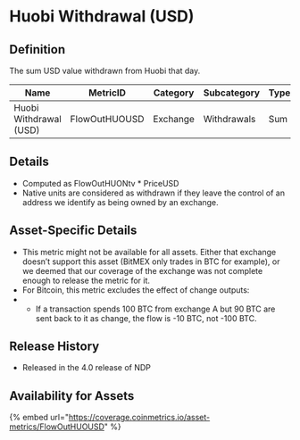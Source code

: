 # Huobi Withdrawal (USD)

## Definition

The sum USD value withdrawn from Huobi that day.

| Name                   | MetricID      | Category | Subcategory | Type | Unit | Interval       |
| ---------------------- | ------------- | -------- | ----------- | ---- | ---- | -------------- |
| Huobi Withdrawal (USD) | FlowOutHUOUSD | Exchange | Withdrawals | Sum  | USD  | 1 block, 1 day |

## Details

* Computed as FlowOutHUONtv \* PriceUSD
* Native units are considered as withdrawn if they leave the control of an address we identify as being owned by an exchange.

## Asset-Specific Details

* This metric might not be available for all assets. Either that exchange doesn’t support this asset (BitMEX only trades in BTC for example), or we deemed that our coverage of the exchange was not complete enough to release the metric for it.
* For Bitcoin, this metric excludes the effect of change outputs:
*
  * If a transaction spends 100 BTC from exchange A but 90 BTC are sent back to it as change, the flow is -10 BTC, not -100 BTC.

## Release History

* Released in the 4.0 release of NDP

## Availability for Assets

{% embed url="https://coverage.coinmetrics.io/asset-metrics/FlowOutHUOUSD" %}

